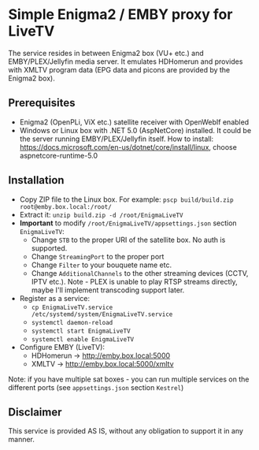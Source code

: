 # Simple Enigma2 / EMBY proxy for LiveTV
The service resides in between Enigma2 box (VU+ etc.) and EMBY/PLEX/Jellyfin media server. It emulates HDHomerun and provides with XMLTV program data (EPG data and picons are provided by the Enigma2 box).

## Prerequisites
- Enigma2 (OpenPLi, ViX etc.) satellite receiver with OpenWebIf enabled
- Windows or Linux box with .NET 5.0 (AspNetCore) installed. It could be the server running EMBY/PLEX/Jellyfin itself. How to install: https://docs.microsoft.com/en-us/dotnet/core/install/linux, choose aspnetcore-runtime-5.0

## Installation
- Copy ZIP file to the Linux box. For example: `pscp build/build.zip root@emby.box.local:/root/`
- Extract it: `unzip build.zip -d /root/EnigmaLiveTV`
- **Important** to modify `/root/EnigmaLiveTV/appsettings.json` section `EnigmaLiveTV`:
  - Change `STB` to the proper URI of the satellite box. No auth is supported.
  - Change `StreamingPort` to the proper port
  - Change `Filter` to your bouquete name etc.
  - Change `AdditionalChannels` to the other streaming devices (CCTV, IPTV etc.). Note - PLEX is unable to play RTSP streams directly, maybe I'll implement transcoding support later.
- Register as a service: 
  - `cp EnigmaLiveTV.service /etc/systemd/system/EnigmaLiveTV.service`
  - `systemctl daemon-reload`
  - `systemctl start EnigmaLiveTV`
  - `systemctl enable EnigmaLiveTV`
- Configure EMBY (LiveTV):
  - HDHomerun -> http://emby.box.local:5000
  - XMLTV -> http://emby.box.local:5000/xmltv

Note: if you have multiple sat boxes - you can run multiple services on the different ports (see `appsettings.json` section `Kestrel`)

## Disclaimer
This service is provided AS IS, without any obligation to support it in any manner.